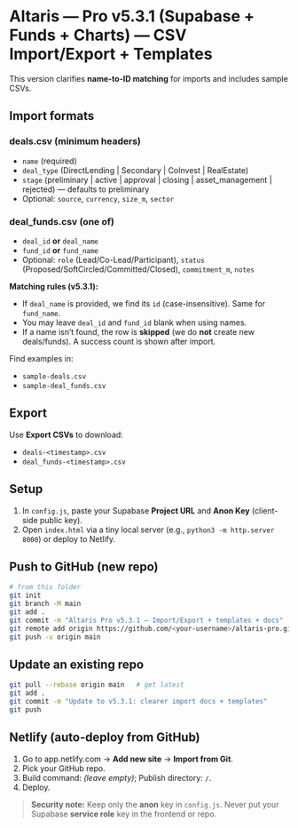 # Altaris — Pro v5.3.1 (Supabase + Funds + Charts) — CSV Import/Export + Templates

This version clarifies **name-to-ID matching** for imports and includes sample CSVs.

## Import formats

### deals.csv (minimum headers)
- `name` (required)
- `deal_type` (DirectLending | Secondary | CoInvest | RealEstate)
- `stage` (preliminary | active | approval | closing | asset_management | rejected) — defaults to preliminary
- Optional: `source`, `currency`, `size_m`, `sector`

### deal_funds.csv (one of)
- `deal_id` **or** `deal_name`
- `fund_id` **or** `fund_name`
- Optional: `role` (Lead/Co-Lead/Participant), `status` (Proposed/SoftCircled/Committed/Closed), `commitment_m`, `notes`

**Matching rules (v5.3.1):**
- If `deal_name` is provided, we find its `id` (case-insensitive). Same for `fund_name`.
- You may leave `deal_id` and `fund_id` blank when using names.
- If a name isn’t found, the row is **skipped** (we do **not** create new deals/funds). A success count is shown after import.

Find examples in:
- `sample-deals.csv`
- `sample-deal_funds.csv`

## Export
Use **Export CSVs** to download:
- `deals-<timestamp>.csv`
- `deal_funds-<timestamp>.csv`

## Setup
1) In `config.js`, paste your Supabase **Project URL** and **Anon Key** (client-side public key).
2) Open `index.html` via a tiny local server (e.g., `python3 -m http.server 8000`) or deploy to Netlify.

## Push to GitHub (new repo)
```bash
# from this folder
git init
git branch -M main
git add .
git commit -m "Altaris Pro v5.3.1 — Import/Export + templates + docs"
git remote add origin https://github.com/<your-username>/altaris-pro.git
git push -u origin main
```

## Update an existing repo
```bash
git pull --rebase origin main   # get latest
git add .
git commit -m "Update to v5.3.1: clearer import docs + templates"
git push
```

## Netlify (auto-deploy from GitHub)
1. Go to app.netlify.com → **Add new site** → **Import from Git**.
2. Pick your GitHub repo.
3. Build command: *(leave empty)*; Publish directory: `/`.
4. Deploy.

> **Security note:** Keep only the **anon** key in `config.js`. Never put your Supabase **service role** key in the frontend or repo.

